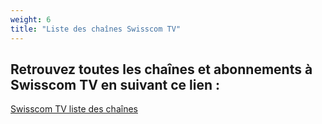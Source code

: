 ```yaml
---
weight: 6
title: "Liste des chaînes Swisscom TV"
---
```

Retrouvez toutes les chaînes et abonnements à Swisscom TV en suivant ce lien :
---
<a href="https://www.swisscom.ch/fr/clients-prives/internet-television-reseaufixe/swisscom-tv/chaines/liste-chaines.html#cl%5Bdevice%5D%5B%5D=tv">Swisscom TV liste des chaînes</a>
